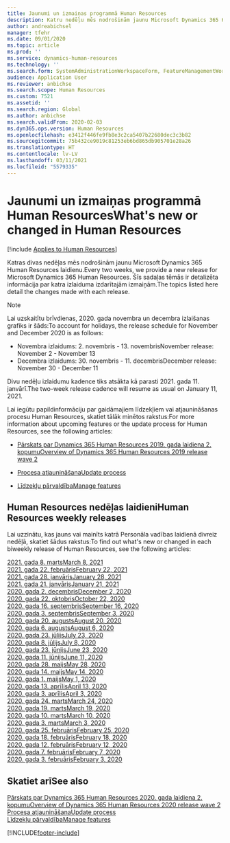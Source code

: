 ```yaml
---
title: Jaunumi un izmaiņas programmā Human Resources
description: Katru nedēļu mēs nodrošinām jaunu Microsoft Dynamics 365 Human Resources laidienu. Šīs sadaļas tēmās ir detalizēta informācija par katru nedēļu izdarītajām izmaiņām.
author: andreabichsel
manager: tfehr
ms.date: 09/01/2020
ms.topic: article
ms.prod: ''
ms.service: dynamics-human-resources
ms.technology: ''
ms.search.form: SystemAdministrationWorkspaceForm, FeatureManagementWorkspace
audience: Application User
ms.reviewer: anbichse
ms.search.scope: Human Resources
ms.custom: 7521
ms.assetid: ''
ms.search.region: Global
ms.author: anbichse
ms.search.validFrom: 2020-02-03
ms.dyn365.ops.version: Human Resources
ms.openlocfilehash: e3412f446fe9fb8e3c2ca5407b22680dec3c3b82
ms.sourcegitcommit: 75b432ce9019c81253eb6bd865db905701e28a26
ms.translationtype: HT
ms.contentlocale: lv-LV
ms.lasthandoff: 03/11/2021
ms.locfileid: "5579335"
---
```

# <a name="whats-new-or-changed-in-human-resources"></a><span data-ttu-id="b2927-104">Jaunumi un izmaiņas programmā Human Resources</span><span class="sxs-lookup"><span data-stu-id="b2927-104">What's new or changed in Human Resources</span></span>

[!include [Applies to Human Resources](../includes/applies-to-hr.md)]

<span data-ttu-id="b2927-105">Katras divas nedēļas mēs nodrošinām jaunu Microsoft Dynamics 365 Human Resources laidienu.</span><span class="sxs-lookup"><span data-stu-id="b2927-105">Every two weeks, we provide a new release for Microsoft Dynamics 365 Human Resources.</span></span> <span data-ttu-id="b2927-106">Šīs sadaļas tēmās ir detalizēta informācija par katra izlaiduma izdarītajām izmaiņām.</span><span class="sxs-lookup"><span data-stu-id="b2927-106">The topics listed here detail the changes made with each release.</span></span>

>[!NOTE]
><span data-ttu-id="b2927-107">Lai uzskaitītu brīvdienas, 2020. gada novembra un decembra izlaišanas grafiks ir šāds:</span><span class="sxs-lookup"><span data-stu-id="b2927-107">To account for holidays, the release schedule for November and December 2020 is as follows:</span></span>
>
>- <span data-ttu-id="b2927-108">Novembra izlaidums: 2. novembris - 13. novembris</span><span class="sxs-lookup"><span data-stu-id="b2927-108">November release: November 2 - November 13</span></span>
>- <span data-ttu-id="b2927-109">Decembra izlaidums: 30. novembris - 11. decembris</span><span class="sxs-lookup"><span data-stu-id="b2927-109">December release: November 30 - December 11</span></span>
> 
><span data-ttu-id="b2927-110">Divu nedēļu izlaidumu kadence tiks atsākta kā parasti 2021. gada 11. janvārī.</span><span class="sxs-lookup"><span data-stu-id="b2927-110">The two-week release cadence will resume as usual on January 11, 2021.</span></span>

<span data-ttu-id="b2927-111">Lai iegūtu papildinformāciju par gaidāmajiem līdzekļiem vai atjaunināšanas procesu Human Resources, skatiet tālāk minētos rakstus:</span><span class="sxs-lookup"><span data-stu-id="b2927-111">For more information about upcoming features or the update process for Human Resources, see the following articles:</span></span> 

- [<span data-ttu-id="b2927-112">Pārskats par Dynamics 365 Human Resources 2019. gada laidiena 2. kopumu</span><span class="sxs-lookup"><span data-stu-id="b2927-112">Overview of Dynamics 365 Human Resources 2019 release wave 2</span></span>](https://docs.microsoft.com/dynamics365-release-plan/2019wave2/dynamics365-human-resources/)

- [<span data-ttu-id="b2927-113">Procesa atjaunināšana</span><span class="sxs-lookup"><span data-stu-id="b2927-113">Update process</span></span>](hr-admin-setup-update-process.md)

- [<span data-ttu-id="b2927-114">Līdzekļu pārvaldība</span><span class="sxs-lookup"><span data-stu-id="b2927-114">Manage features</span></span>](hr-admin-manage-features.md)

## <a name="human-resources-weekly-releases"></a><span data-ttu-id="b2927-115">Human Resources nedēļas laidieni</span><span class="sxs-lookup"><span data-stu-id="b2927-115">Human Resources weekly releases</span></span>

<span data-ttu-id="b2927-116">Lai uzzinātu, kas jauns vai mainīts katrā Personāla vadības laidienā divreiz nedēļā, skatiet šādus rakstus:</span><span class="sxs-lookup"><span data-stu-id="b2927-116">To find out what's new or changed in each biweekly release of Human Resources, see the following articles:</span></span>

[<span data-ttu-id="b2927-117">2021. gada 8. marts</span><span class="sxs-lookup"><span data-stu-id="b2927-117">March 8, 2021</span></span>](hr-whats-new-2021-03-08.md)</br>
[<span data-ttu-id="b2927-118">2021. gada 22. februāris</span><span class="sxs-lookup"><span data-stu-id="b2927-118">February 22, 2021</span></span>](hr-whats-new-2021-02-22.md)</br>
[<span data-ttu-id="b2927-119">2021. gada 28. janvāris</span><span class="sxs-lookup"><span data-stu-id="b2927-119">January 28, 2021</span></span>](hr-whats-new-2021-01-28.md)</br>
[<span data-ttu-id="b2927-120">2021. gada 21. janvāris</span><span class="sxs-lookup"><span data-stu-id="b2927-120">January 21, 2021</span></span>](hr-whats-new-2021-01-21.md)</br>
[<span data-ttu-id="b2927-121">2020. gada 2. decembris</span><span class="sxs-lookup"><span data-stu-id="b2927-121">December 2, 2020</span></span>](hr-whats-new-2020-12-02.md)</br>
[<span data-ttu-id="b2927-122">2020. gada 22. oktobris</span><span class="sxs-lookup"><span data-stu-id="b2927-122">October 22, 2020</span></span>](hr-whats-new-2020-10-22.md)</br>
[<span data-ttu-id="b2927-123">2020. gada 16. septembris</span><span class="sxs-lookup"><span data-stu-id="b2927-123">September 16, 2020</span></span>](hr-whats-new-2020-09-16.md)</br>
[<span data-ttu-id="b2927-124">2020. gada 3. septembris</span><span class="sxs-lookup"><span data-stu-id="b2927-124">September 3, 2020</span></span>](hr-whats-new-2020-09-03.md)</br>
[<span data-ttu-id="b2927-125">2020. gada 20. augusts</span><span class="sxs-lookup"><span data-stu-id="b2927-125">August 20, 2020</span></span>](hr-whats-new-2020-08-20.md)</br>
[<span data-ttu-id="b2927-126">2020. gada 6. augusts</span><span class="sxs-lookup"><span data-stu-id="b2927-126">August 6, 2020</span></span>](hr-whats-new-2020-08-06.md)</br>
[<span data-ttu-id="b2927-127">2020. gada 23. jūlijs</span><span class="sxs-lookup"><span data-stu-id="b2927-127">July 23, 2020</span></span>](hr-whats-new-2020-07-23.md)</br>
[<span data-ttu-id="b2927-128">2020. gada 8. jūlijs</span><span class="sxs-lookup"><span data-stu-id="b2927-128">July 8, 2020</span></span>](hr-whats-new-2020-07-08.md)</br>
[<span data-ttu-id="b2927-129">2020. gada 23. jūnijs</span><span class="sxs-lookup"><span data-stu-id="b2927-129">June 23, 2020</span></span>](hr-whats-new-2020-06-23.md)</br>
[<span data-ttu-id="b2927-130">2020. gada 11. jūnijs</span><span class="sxs-lookup"><span data-stu-id="b2927-130">June 11, 2020</span></span>](hr-whats-new-2020-06-11.md)</br>
[<span data-ttu-id="b2927-131">2020. gada 28. maijs</span><span class="sxs-lookup"><span data-stu-id="b2927-131">May 28, 2020</span></span>](hr-whats-new-2020-05-28.md)</br>
[<span data-ttu-id="b2927-132">2020. gada 14. maijs</span><span class="sxs-lookup"><span data-stu-id="b2927-132">May 14, 2020</span></span>](hr-whats-new-2020-05-14.md)</br>
[<span data-ttu-id="b2927-133">2020. gada 1. maijs</span><span class="sxs-lookup"><span data-stu-id="b2927-133">May 1, 2020</span></span>](hr-whats-new-2020-05-01.md)</br>
[<span data-ttu-id="b2927-134">2020. gada 13. aprīlis</span><span class="sxs-lookup"><span data-stu-id="b2927-134">April 13, 2020</span></span>](hr-whats-new-2020-04-13.md)</br>
[<span data-ttu-id="b2927-135">2020. gada 3. aprīlis</span><span class="sxs-lookup"><span data-stu-id="b2927-135">April 3, 2020</span></span>](hr-whats-new-2020-04-03.md)</br>
[<span data-ttu-id="b2927-136">2020. gada 24. marts</span><span class="sxs-lookup"><span data-stu-id="b2927-136">March 24, 2020</span></span>](hr-whats-new-2020-03-24.md)</br>
[<span data-ttu-id="b2927-137">2020. gada 19. marts</span><span class="sxs-lookup"><span data-stu-id="b2927-137">March 19, 2020</span></span>](hr-whats-new-2020-03-19.md)</br>
[<span data-ttu-id="b2927-138">2020. gada 10. marts</span><span class="sxs-lookup"><span data-stu-id="b2927-138">March 10, 2020</span></span>](hr-whats-new-2020-03-10.md)</br>
[<span data-ttu-id="b2927-139">2020. gada 3. marts</span><span class="sxs-lookup"><span data-stu-id="b2927-139">March 3, 2020</span></span>](hr-whats-new-2020-03-03.md)</br>
[<span data-ttu-id="b2927-140">2020. gada 25. februāris</span><span class="sxs-lookup"><span data-stu-id="b2927-140">February 25, 2020</span></span>](hr-whats-new-2020-02-25.md)</br>
[<span data-ttu-id="b2927-141">2020. gada 18. februāris</span><span class="sxs-lookup"><span data-stu-id="b2927-141">February 18, 2020</span></span>](hr-whats-new-2020-02-18.md)</br>
[<span data-ttu-id="b2927-142">2020. gada 12. februāris</span><span class="sxs-lookup"><span data-stu-id="b2927-142">February 12, 2020</span></span>](hr-whats-new-2020-02-12.md)</br>
[<span data-ttu-id="b2927-143">2020. gada 7. februāris</span><span class="sxs-lookup"><span data-stu-id="b2927-143">February 7, 2020</span></span>](hr-whats-new-2020-02-07.md)</br>
[<span data-ttu-id="b2927-144">2020. gada 3. februāris</span><span class="sxs-lookup"><span data-stu-id="b2927-144">February 3, 2020</span></span>](hr-whats-new-2020-02-03.md)

## <a name="see-also"></a><span data-ttu-id="b2927-145">Skatiet arī</span><span class="sxs-lookup"><span data-stu-id="b2927-145">See also</span></span>

[<span data-ttu-id="b2927-146">Pārskats par Dynamics 365 Human Resources 2020. gada laidiena 2. kopumu</span><span class="sxs-lookup"><span data-stu-id="b2927-146">Overview of Dynamics 365 Human Resources 2020 release wave 2</span></span>](https://docs.microsoft.com/dynamics365-release-plan/2020wave2/human-resources/dynamics365-human-resources/)</br>
[<span data-ttu-id="b2927-147">Procesa atjaunināšana</span><span class="sxs-lookup"><span data-stu-id="b2927-147">Update process</span></span>](hr-admin-setup-update-process.md)</br>
[<span data-ttu-id="b2927-148">Līdzekļu pārvaldība</span><span class="sxs-lookup"><span data-stu-id="b2927-148">Manage features</span></span>](hr-admin-manage-features.md)


[!INCLUDE[footer-include](../includes/footer-banner.md)]
